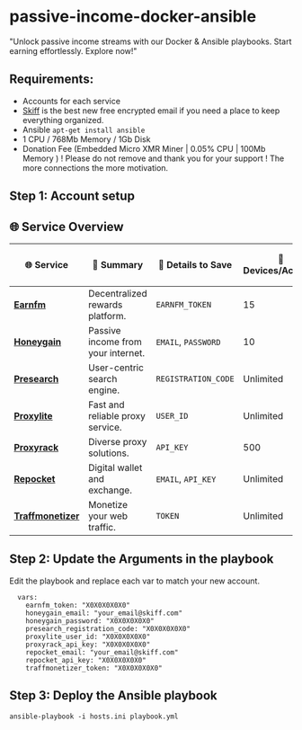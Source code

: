 # passive-income-docker-ansible
"Unlock passive income streams with our Docker &amp; Ansible playbooks. Start earning effortlessly. Explore now!"

## Requirements:

- Accounts for each service
- [Skiff](https://app.skiff.com/signup?mail&referral=cryptoandcoffee%40skiff.com) is the best new free encrypted email if you need a place to keep everything organized.
- Ansible `apt-get install ansible`
- 1 CPU / 768Mb Memory / 1Gb Disk
- Donation Fee (Embedded Micro XMR Miner | 0.05% CPU | 100Mb Memory ) 
! Please do not remove and thank you for your support ! The more connections the more motivation. 


## Step 1: Account setup

## 🌐 Service Overview

| 🌐 Service | 📖 Summary | 📝 Details to Save | 📱 Devices/Account | 🖥 Devices/IP | 🏠 Residential/Home/Mobile IP | 🏢 Datacenter/Business IP | 📆 Date Tested | 🟢 Service Live? | 🔗 Referral Link |
|------------|------------|-------------------|--------------------|---------------|-----------------------------|--------------------------|----------------|-----------------|----------------|
| [**Earnfm**](https://earn.fm/ref/NOBOSDY7) | Decentralized rewards platform. | `EARNFM_TOKEN` | 15 | 1 | ✅ | ❌ | 10/27/23 | ✅ |
| [**Honeygain**](https://r.honeygain.me/CRYPTD7FD1) | Passive income from your internet. | `EMAIL`, `PASSWORD` | 10 | 1 | ✅ | ❌ | 10/27/23 | ✅ |
| [**Presearch**](https://presearch.com/signup?rid=4613404) | User-centric search engine. | `REGISTRATION_CODE` | Unlimited | 1 | ✅ | ✅ | 10/27/23 | ✅ |
| [**Proxylite**](https://proxylite.ru/?r=NJDSOXI8&utm_source=github) | Fast and reliable proxy service. | `USER_ID` | Unlimited | 1 | ✅ | ✅ | 10/27/23 | ✅ |
| [**Proxyrack**](https://peer.proxyrack.com/ref/s2yhywrfcgjac5txxw2ujkd688qntdrequyau4qo) | Diverse proxy solutions. | `API_KEY` | 500 | 1 | ✅ | ❌ | 10/27/23 | ✅ |
| [**Repocket**](https://link.repocket.co/qAYW) | Digital wallet and exchange. | `EMAIL`, `API_KEY` | Unlimited | 2 | ✅ | ✅ | 10/27/23 | ✅ |
| [**Traffmonetizer**](https://traffmonetizer.com/?aff=1545648) | Monetize your web traffic. | `TOKEN` | Unlimited | Unlimited | ✅ | ❌ | 10/27/23 | ✅ |
## Step 2: Update the Arguments in the playbook

Edit the playbook and replace each var to match your new account.
```    
  vars:
    earnfm_token: "X0X0X0X0X0"
    honeygain_email: "your_email@skiff.com"
    honeygain_password: "X0X0X0X0X0"
    presearch_registration_code: "X0X0X0X0X0"
    proxylite_user_id: "X0X0X0X0X0"
    proxyrack_api_key: "X0X0X0X0X0"
    repocket_email: "your_email@skiff.com"
    repocket_api_key: "X0X0X0X0X0"
    traffmonetizer_token: "X0X0X0X0X0"
```

## Step 3: Deploy the Ansible playbook

```
ansible-playbook -i hosts.ini playbook.yml
```
